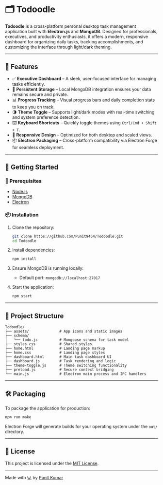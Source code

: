 # 🗂️ Todoodle

**Todoodle** is a cross-platform personal desktop task management application built with **Electron.js** and **MongoDB**. Designed for professionals, executives, and productivity enthusiasts, it offers a modern, responsive dashboard for organizing daily tasks, tracking accomplishments, and customizing the interface through light/dark theming.

---

## 🚀 Features

* ✅ **Executive Dashboard** – A sleek, user-focused interface for managing tasks efficiently.
* 📎 **Persistent Storage** – Local MongoDB integration ensures your data remains secure and private.
* 📊 **Progress Tracking** – Visual progress bars and daily completion stats to keep you on track.
* 🌗 **Theme Toggle** – Supports light/dark modes with real-time switching and system preference detection.
* ⌨️ **Keyboard Shortcuts** – Quickly toggle themes using `Ctrl/Cmd + Shift + T`.
* 📱 **Responsive Design** – Optimized for both desktop and scaled views.
* 📦 **Electron Packaging** – Cross-platform compatibility via Electron Forge for seamless deployment.

---

## 📅 Getting Started

### 📌 Prerequisites

* [Node.js](https://nodejs.org/)
* [MongoDB](https://www.mongodb.com/)
* [Electron](https://www.electronjs.org/)

### 📦 Installation

1. Clone the repository:

   ```bash
   git clone https://github.com/Punit9464/Todoodle.git
   cd Todoodle
   ```

2. Install dependencies:

   ```bash
   npm install
   ```

3. Ensure MongoDB is running locally:

   * Default port: `mongodb://localhost:27017`

4. Start the application:

   ```bash
   npm start
   ```

---

## 🧱 Project Structure

```
Todoodle/
├── assets/              # App icons and static images
├── schema/
│   └── todo.js          # Mongoose schema for task model
├── styles.css           # Shared styles
├── home.html            # Landing page markup
├── home.css             # Landing page styles
├── dashboard.html       # Main task dashboard UI
├── dashboard.js         # Task rendering and logic
├── theme-toggle.js      # Theme switching functionality
├── preload.js           # Secure context bridging
└── main.js              # Electron main process and IPC handlers
```

---

## 🛠️ Packaging

To package the application for production:

```bash
npm run make
```

Electron Forge will generate builds for your operating system under the `out/` directory.

---

## 📄 License

This project is licensed under the [MIT License](LICENSE).

---

Made with 💻 by [Punit Kumar](https://github.com/Punit9464)

